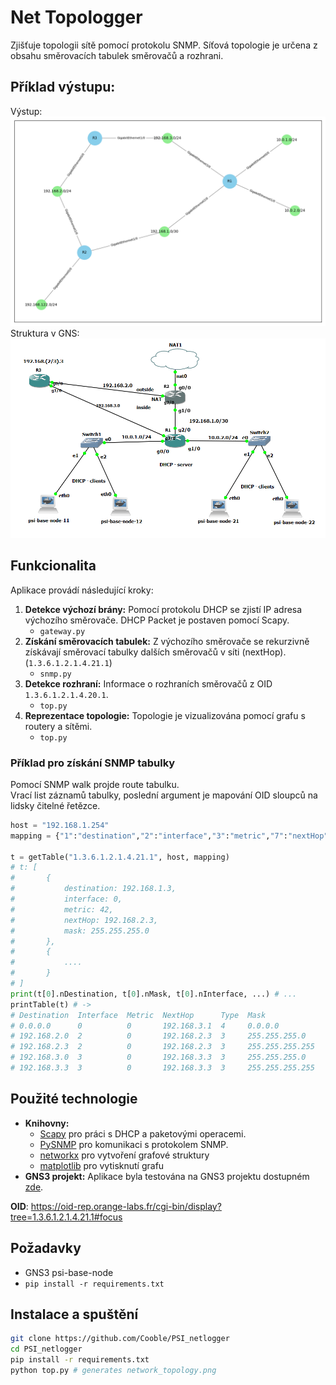 # Net Topologger

Zjišťuje topologii sítě pomocí protokolu SNMP. Síťová topologie je určena z obsahu směrovacích tabulek směrovačů a rozhrani.


## Příklad výstupu:
Výstup:
![ScreenShot](network_topology.png)
Struktura v GNS:
![ScreenShot](gns_topology.png)

## Funkcionalita

Aplikace provádí následující kroky:
1. **Detekce výchozí brány:** Pomocí protokolu DHCP se zjistí IP adresa výchozího směrovače. DHCP Packet je postaven pomocí Scapy.
    - `gateway.py`
2. **Získání směrovacích tabulek:** Z výchozího směrovače se rekurzivně získávají směrovací tabulky dalších směrovačů v síti (nextHop). (`1.3.6.1.2.1.4.21.1`)
    - `snmp.py`
3. **Detekce rozhraní:** Informace o rozhraních směrovačů z OID `1.3.6.1.2.1.4.20.1`.
    - `top.py`
4. **Reprezentace topologie:** Topologie je vizualizována pomocí grafu s routery a sítěmi.
    - `top.py`

### Příklad pro získání SNMP tabulky
Pomocí SNMP walk projde route tabulku.   
Vrací list záznamů tabulky, poslední argument je mapování OID sloupců na lidsky čitelné řetězce.
```python
host = "192.168.1.254"
mapping = {"1":"destination","2":"interface","3":"metric","7":"nextHop","8":"type","11":"mask"}

t = getTable("1.3.6.1.2.1.4.21.1", host, mapping)
# t: [ 
#       {
#           destination: 192.168.1.3,
#           interface: 0,
#           metric: 42,
#           nextHop: 192.168.2.3,
#           mask: 255.255.255.0
#       },
#       { 
#           ....
#       }
# ]
print(t[0].nDestination, t[0].nMask, t[0].nInterface, ...) # ...
printTable(t) # ->
# Destination  Interface  Metric  NextHop      Type  Mask           
# 0.0.0.0      0          0       192.168.3.1  4     0.0.0.0        
# 192.168.2.0  2          0       192.168.2.3  3     255.255.255.0  
# 192.168.2.3  2          0       192.168.2.3  3     255.255.255.255
# 192.168.3.0  3          0       192.168.3.3  3     255.255.255.0  
# 192.168.3.3  3          0       192.168.3.3  3     255.255.255.255
```

## Použité technologie

- **Knihovny:**
  - [Scapy](https://scapy.net/) pro práci s DHCP a paketovými operacemi.
  - [PySNMP](https://pysnmp.readthedocs.io/en/latest/) pro komunikaci s protokolem SNMP.
  - [networkx](https://networkx.org/) pro vytvoření grafové struktury
  - [matplotlib](https://matplotlib.org/) pro vytisknutí grafu 
- **GNS3 projekt:** Aplikace byla testována na GNS3 projektu dostupném [zde](https://home.zcu.cz/~maxmilio/PSI/psi-example-project-1.gns3project).


**OID**: https://oid-rep.orange-labs.fr/cgi-bin/display?tree=1.3.6.1.2.1.4.21.1#focus

## Požadavky

- GNS3 psi-base-node
- `pip install -r requirements.txt`


## Instalace a spuštění
```bash
git clone https://github.com/Cooble/PSI_netlogger
cd PSI_netlogger
pip install -r requirements.txt
python top.py # generates network_topology.png
```
